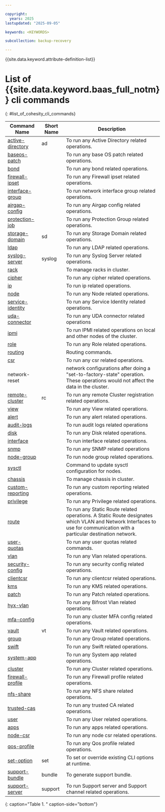 ```yaml
---

copyright:
  years: 2025
lastupdated: "2025-09-05"

keywords: <KEYWORDS>

subcollection: backup-recovery

---
```


{{site.data.keyword.attribute-definition-list}}

# List of {{site.data.keyword.baas_full_notm}} cli commands
{: #list_of_cohesity_cli_commands}


| Command Name | Short Name | Description |
| --- | --- | --- |
| [active-directory](Operations/active-directory.htm) | ad  | To run any Active Directory related operations. |
| [baseos-patch](Operations/baseos-patch.htm) |     | To run any base OS patch related operations. |
| [bond](Operations/bond.htm) |     | To run any bond related operations. |
| [firewall-ipset](Operations/firewall-ipset.htm) |     | To run any Firewall ipset related operations. |
| [interface-group](Operations/interface-group.htm) |     | To run network interface group related operations. |
| [airgap-config](Operations/airgap-config.htm) |     | To run any Airgap config related operations. |
| [protection-job](Operations/protection-job.htm) |     | To run any Protection Group related operations. |
| [storage-domain](Operations/storage-domain.htm) | sd  | To run any Storage Domain related operations. |
| [ldap](Operations/ldap.htm) |     | To run any LDAP related operations. |
| [syslog-server](Operations/syslog-server.htm) | syslog | To run any Syslog Server related operations. |
| [rack](Operations/rack.htm) |     | To manage racks in cluster. |
| [cipher](Operations/cipher.htm) |     | To run any cipher related operations. |
| [ip](Operations/ip.htm) |     | To run ip related operations. |
| [node](Operations/node.htm) |     | To run any Node related operations. |
| [service-identity](Operations/service-identity.htm) |     | To run any Service Identity related operations. |
| [uda-connector](Operations/uda-connector.htm) |     | To run any UDA connector related operations |
| [ipmi](Operations/ipmi.htm) |     | To run IPMI related operations on local and other nodes of the cluster. |
| [role](Operations/role.htm) |     | To run any Role related operations. |
| [routing](Operations/routing.htm) |     | Routing commands. |
| [csr](Operations/csr.htm) |     | To run any csr related operations. |
| network-reset |     | network configurations after doing a "set-to-factory-state" operation. These operations would not affect the data in the cluster. |
| [remote-cluster](Operations/remote-cluster.htm) | rc  | To run any remote Cluster registration related operations. |
| [view](Operations/view.htm) |     | To run any View related operations. |
| [alert](Operations/alert.htm) |     | To run any alert related operations. |
| [audit-logs](Operations/audit-logs.htm) |     | To run audit logs related operations |
| [disk](Operations/disk.htm) |     | To run any Disk related operations. |
| [interface](Operations/interface.htm) |     | To run interface related operations. |
| [snmp](Operations/snmp.htm) |     | To run any SNMP related operations |
| [node-group](Operations/node-group.htm) |     | To run node group related operations. |
| [sysctl](Operations/sysctl.htm) |     | Command to update sysctl configuration for nodes. |
| [chassis](Operations/chassis.htm) |     | To manage chassis in cluster. |
| [custom-reporting](Operations/custom-reporting.htm) |     | To run any custom reporting related operations. |
| [privilege](Operations/privilege.htm) |     | To run any Privilege related operations. |
| [route](Operations/route.htm) |     | To run any Static Route related operations. A Static Route designates which VLAN and Network Interfaces to use for communication with a particular destination network. |
| [user-quotas](Operations/user-quotas.htm) |     | To run any user quotas related commands. |
| [vlan](Operations/vlan.htm) |     | To run any Vlan related operations. |
| [security-config](Operations/security-config.htm) |     | To run any security config related operations. |
| [clientcsr](Operations/clientcsr.htm) |     | To run any clientcsr related operations. |
| [kms](Operations/kms.htm) |     | To run any KMS related operations. |
| [patch](Operations/patch.htm) |     | To run any Patch related operations. |
| [hyx-vlan](Operations/hyx-vlan.htm) |     | To run any Bifrost Vlan related operations. |
| [mfa-config](Operations/mfa-config.htm) |     | To run any cluster MFA config related operations. |
| [vault](Operations/vault.htm) | vt  | To run any Vault related operations. |
| [group](Operations/group.htm) |     | To run any Group related operations. |
| [swift](Operations/swift.htm) |     | To run any Swift related operations. |
| [system-app](Operations/system-app.htm) |     | To run any System app related operations. |
| [cluster](Operations/cluster.htm) |     | To run any Cluster related operations. |
| [firewall-profile](Operations/firewall-profile.htm) |     | To run any Firewall profile related operations. |
| [nfs-share](Operations/nfs-share.htm) |     | To run any NFS share related operations. |
| [trusted-cas](Operations/trusted-cas.htm) |     | To run any trusted CA related operations. |
| [user](Operations/user.htm) |     | To run any User related operations. |
| [apps](Operations/apps.htm) |     | To run any apps related operations. |
| [node-csr](Operations/node-csr.htm) |     | To run any node csr related operations. |
| [qos-profile](Operations/qos-profile.htm) |     | To run any Qos profile related operations. |
| [set-option](Operations/set-option.htm) | set | To set or override existing CLI options at runtime. |
| [support-bundle](Operations/support-bundle.htm) | bundle | To generate support bundle. |
| [support-server](Operations/support-server.htm) | support | To run Support server and Support channel related operations. |
{: caption="Table 1. " caption-side="bottom"}
